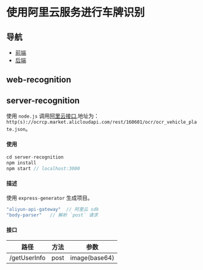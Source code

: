 # 使用阿里云服务进行车牌识别

## 导航
- [前端](#web-recognition)
- [后端](#server-recognition)

## web-recognition

## server-recognition

使用 `node.js` 调用[阿里云接口](https://market.aliyun.com/products/57124001/cmapi020094.html?spm=5176.730005-56956004.0.0.1b7a3524KT3X65#sku=yuncode1409400000),地址为：`http(s)://ocrcp.market.alicloudapi.com/rest/160601/ocr/ocr_vehicle_plate.json`。

#### 使用
```javascript
cd server-recognition
npm install
npm start // localhost:3000
```

#### 描述
使用 `express-generator` 生成项目。 


```javascript
"aliyun-api-gateway"  // 阿里云 sdk
"body-parser"   // 解析 `post` 请求
```

#### 接口

|路径|方法|参数|
| -- | -- | -- |
|/getUserInfo|post|image(base64)|
